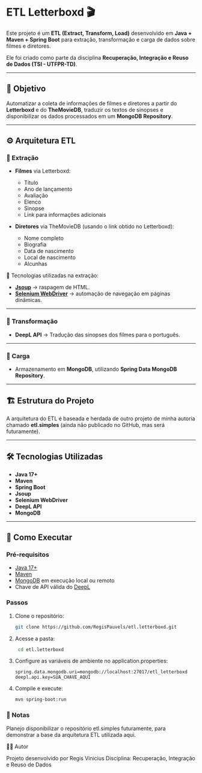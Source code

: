 # ETL Letterboxd 🎬

Este projeto é um **ETL (Extract, Transform, Load)** desenvolvido em **Java + Maven + Spring Boot** para extração, transformação e carga de dados sobre filmes e diretores.  

Ele foi criado como parte da disciplina **Recuperação, Integração e Reuso de Dados (TSI - UTFPR-TD)**.

---

## 📌 Objetivo
Automatizar a coleta de informações de filmes e diretores a partir do **Letterboxd** e do **TheMovieDB**, traduzir os textos de sinopses e disponibilizar os dados processados em um **MongoDB Repository**.

---

## ⚙️ Arquitetura ETL

### 🔹 Extração
- **Filmes** via Letterboxd:
  - Título
  - Ano de lançamento
  - Avaliação
  - Elenco
  - Sinopse
  - Link para informações adicionais  

- **Diretores** via TheMovieDB (usando o link obtido no Letterboxd):
  - Nome completo
  - Biografia
  - Data de nascimento
  - Local de nascimento
  - Alcunhas  

🔧 Tecnologias utilizadas na extração:
- [**Jsoup**](https://jsoup.org/) → raspagem de HTML.  
- [**Selenium WebDriver**](https://www.selenium.dev/) → automação de navegação em páginas dinâmicas.  

---

### 🔹 Transformação
- **DeepL API** → Tradução das sinopses dos filmes para o português.  

---

### 🔹 Carga
- Armazenamento em **MongoDB**, utilizando **Spring Data MongoDB Repository**.  

---

## 🏗️ Estrutura do Projeto
A arquitetura do ETL é baseada e herdada de outro projeto de minha autoria chamado **etl.simples** (ainda não publicado no GitHub, mas será futuramente).  

---

## 🛠️ Tecnologias Utilizadas
- **Java 17+**
- **Maven**
- **Spring Boot**
- **Jsoup**
- **Selenium WebDriver**
- **DeepL API**
- **MongoDB**

---

## 🚀 Como Executar

### Pré-requisitos
- [Java 17+](https://adoptium.net/)  
- [Maven](https://maven.apache.org/)  
- [MongoDB](https://www.mongodb.com/) em execução local ou remoto  
- Chave de API válida do [DeepL](https://www.deepl.com/pro-api)  

### Passos
1. Clone o repositório:
   ```bash
   git clone https://github.com/RegisPauvels/etl.letterboxd.git
2. Acesse a pasta:
   ```bash
    cd etl.letterboxd
3. Configure as variáveis de ambiente no application.properties:
   ```properties
   spring.data.mongodb.uri=mongodb://localhost:27017/etl_letterboxd
   deepl.api.key=SUA_CHAVE_AQUI
4. Compile e execute:
    ```bash
    mvn spring-boot:run

    
### 📖 Notas

Planejo disponibilizar o repositório etl.simples futuramente, para demonstrar a base da arquitetura ETL utilizada aqui.

👨‍🎓 Autor

Projeto desenvolvido por Regis Vinicius
Disciplina: Recuperação, Integração e Reuso de Dados
